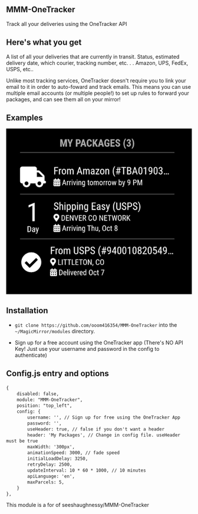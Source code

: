 ## MMM-OneTracker

Track all your deliveries using the OneTracker API

## Here's what you get

A list of all your deliveries that are currently in transit.
Status, estimated delivery date, which courier, tracking number, etc. . .
Amazon, UPS, FedEx, USPS, etc..

Unlike most tracking services, OneTracker doesn't require you to link your email to it in order to auto-foward and track emails. This means you can use multiple email accounts (or multiple people!) to set up rules to forward your packages, and can see them all on your mirror!

## Examples

![](images/1.JPG)

## Installation

- `git clone https://github.com/ooom416354/MMM-OneTracker` into the `~/MagicMirror/modules` directory.

- Sign up for a free account using the OneTracker app (There's NO API Key! Just use your username and password in the config to authenticate)

## Config.js entry and options

    {
        disabled: false,
        module: "MMM-OneTracker",
        position: "top_left",
        config: {
            username: '', // Sign up for free using the OneTracker App
            password: '',
            useHeader: true, // false if you don't want a header
            header: 'My Packages', // Change in config file. useHeader must be true
            maxWidth: '300px',
            animationSpeed: 3000, // fade speed
            initialLoadDelay: 3250,
            retryDelay: 2500,
            updateInterval: 10 * 60 * 1000, // 10 minutes
            apiLanguage: 'en',
            maxParcels: 5,
        }
    },

This module is a for of seeshaughnessy/MMM-OneTracker
